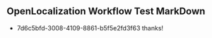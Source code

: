 ## OpenLocalization Workflow Test MarkDown
* 7d6c5bfd-3008-4109-8861-b5f5e2fd3f63 thanks!

<!--HONumber=Jul16_HO3-->


